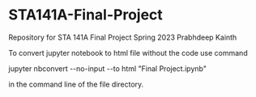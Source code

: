 # STA141A-Final-Project
Repository for STA 141A Final Project Spring 2023 Prabhdeep Kainth

To convert jupyter notebook to html file without the code use command

jupyter nbconvert --no-input --to html "Final Project.ipynb"

in the command line of the file directory.
